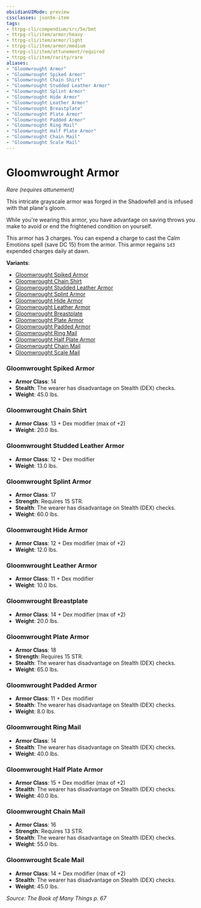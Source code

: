```yaml
---
obsidianUIMode: preview
cssclasses: json5e-item
tags:
- ttrpg-cli/compendium/src/5e/bmt
- ttrpg-cli/item/armor/heavy
- ttrpg-cli/item/armor/light
- ttrpg-cli/item/armor/medium
- ttrpg-cli/item/attunement/required
- ttrpg-cli/item/rarity/rare
aliases: 
- "Gloomwrought Armor"
- "Gloomwrought Spiked Armor"
- "Gloomwrought Chain Shirt"
- "Gloomwrought Studded Leather Armor"
- "Gloomwrought Splint Armor"
- "Gloomwrought Hide Armor"
- "Gloomwrought Leather Armor"
- "Gloomwrought Breastplate"
- "Gloomwrought Plate Armor"
- "Gloomwrought Padded Armor"
- "Gloomwrought Ring Mail"
- "Gloomwrought Half Plate Armor"
- "Gloomwrought Chain Mail"
- "Gloomwrought Scale Mail"
---
```

# Gloomwrought Armor
*Rare (requires attunement)*  


This intricate grayscale armor was forged in the Shadowfell and is infused with that plane's gloom.

While you're wearing this armor, you have advantage on saving throws you make to avoid or end the frightened condition on yourself.

This armor has 3 charges. You can expend a charge to cast the Calm Emotions spell (save DC 15) from the armor. This armor regains `1d3` expended charges daily at dawn.

**Variants**:
- [Gloomwrought Spiked Armor](#Gloomwrought%20Spiked%20Armor)
- [Gloomwrought Chain Shirt](#Gloomwrought%20Chain%20Shirt)
- [Gloomwrought Studded Leather Armor](#Gloomwrought%20Studded%20Leather%20Armor)
- [Gloomwrought Splint Armor](#Gloomwrought%20Splint%20Armor)
- [Gloomwrought Hide Armor](#Gloomwrought%20Hide%20Armor)
- [Gloomwrought Leather Armor](#Gloomwrought%20Leather%20Armor)
- [Gloomwrought Breastplate](#Gloomwrought%20Breastplate)
- [Gloomwrought Plate Armor](#Gloomwrought%20Plate%20Armor)
- [Gloomwrought Padded Armor](#Gloomwrought%20Padded%20Armor)
- [Gloomwrought Ring Mail](#Gloomwrought%20Ring%20Mail)
- [Gloomwrought Half Plate Armor](#Gloomwrought%20Half%20Plate%20Armor)
- [Gloomwrought Chain Mail](#Gloomwrought%20Chain%20Mail)
- [Gloomwrought Scale Mail](#Gloomwrought%20Scale%20Mail)

### Gloomwrought Spiked Armor

- **Armor Class**: 14
- **Stealth**: The wearer has disadvantage on Stealth (DEX) checks.
- **Weight**: 45.0 lbs.

### Gloomwrought Chain Shirt

- **Armor Class**: 13 + Dex modifier (max of +2)
- **Weight**: 20.0 lbs.

### Gloomwrought Studded Leather Armor

- **Armor Class**: 12 + Dex modifier
- **Weight**: 13.0 lbs.

### Gloomwrought Splint Armor

- **Armor Class**: 17
- **Strength**: Requires 15 STR.
- **Stealth**: The wearer has disadvantage on Stealth (DEX) checks.
- **Weight**: 60.0 lbs.

### Gloomwrought Hide Armor

- **Armor Class**: 12 + Dex modifier (max of +2)
- **Weight**: 12.0 lbs.

### Gloomwrought Leather Armor

- **Armor Class**: 11 + Dex modifier
- **Weight**: 10.0 lbs.

### Gloomwrought Breastplate

- **Armor Class**: 14 + Dex modifier (max of +2)
- **Weight**: 20.0 lbs.

### Gloomwrought Plate Armor

- **Armor Class**: 18
- **Strength**: Requires 15 STR.
- **Stealth**: The wearer has disadvantage on Stealth (DEX) checks.
- **Weight**: 65.0 lbs.

### Gloomwrought Padded Armor

- **Armor Class**: 11 + Dex modifier
- **Stealth**: The wearer has disadvantage on Stealth (DEX) checks.
- **Weight**: 8.0 lbs.

### Gloomwrought Ring Mail

- **Armor Class**: 14
- **Stealth**: The wearer has disadvantage on Stealth (DEX) checks.
- **Weight**: 40.0 lbs.

### Gloomwrought Half Plate Armor

- **Armor Class**: 15 + Dex modifier (max of +2)
- **Stealth**: The wearer has disadvantage on Stealth (DEX) checks.
- **Weight**: 40.0 lbs.

### Gloomwrought Chain Mail

- **Armor Class**: 16
- **Strength**: Requires 13 STR.
- **Stealth**: The wearer has disadvantage on Stealth (DEX) checks.
- **Weight**: 55.0 lbs.

### Gloomwrought Scale Mail

- **Armor Class**: 14 + Dex modifier (max of +2)
- **Stealth**: The wearer has disadvantage on Stealth (DEX) checks.
- **Weight**: 45.0 lbs.


*Source: The Book of Many Things p. 67*